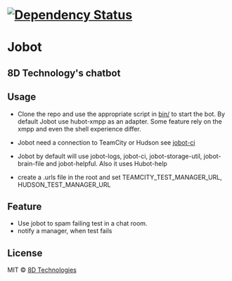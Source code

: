 #  [![Dependency Status][daviddm-image]][daviddm-url]
# Jobot 
## 8D Technology's chatbot   

## Usage
* Clone the repo and use the appropriate script in [bin/](/bin) to start the bot. 
  By default Jobot use hubot-xmpp as an adapter. 
  Some feature rely on the xmpp and even the shell experience differ.
* Jobot need a connection to TeamCity or Hudson see [jobot-ci](https://github.com/8DTechnologies/jobot-ci)

* Jobot by default will use jobot-logs, jobot-ci, jobot-storage-util, jobot-brain-file and jobot-helpful. Also it uses Hubot-help

* create a .urls file in the root and set TEAMCITY_TEST_MANAGER_URL, HUDSON_TEST_MANAGER_URL

## Feature 
+ Use jobot to spam failing test in a chat room.
+ notify a manager, when test fails 

## License

MIT © [8D Technologies](http://www.8d.com)


[daviddm-image]: https://david-dm.org/scboucher/jobot.svg?theme=shields.io
[daviddm-url]: https://david-dm.org/scboucher/jobot
